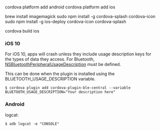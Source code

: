 cordova platform add android
cordova platform add ios

brew install imagemagick
sudo npm install -g cordova-splash cordova-icon
sudo npm install -g ios-deploy
cordova-icon
cordova-splash

cordova build ios


### iOS 10

For iOS 10, apps will crash unless they include usage description keys for the types of data they access. For Bluetooth, [NSBluetoothPeripheralUsageDescription](https://developer.apple.com/library/prerelease/content/documentation/General/Reference/InfoPlistKeyReference/Articles/CocoaKeys.html#//apple_ref/doc/uid/TP40009251-SW20) must be defined.

This can be done when the plugin is installed using the BLUETOOTH_USAGE_DESCRIPTION variable.

    $ cordova plugin add cordova-plugin-ble-central --variable BLUETOOTH_USAGE_DESCRIPTION="Your description here"


### Android

logcat: 

    $ adb logcat -e "CONSOLE"